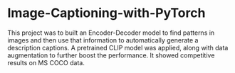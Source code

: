 # Image-Captioning-with-PyTorch
This project was to built an Encoder-Decoder model to find patterns in images and then use that information to automatically generate a description captions. A pretrained CLIP model was applied, along with data augmentation to further boost the performance. It showed competitive results on MS COCO data.
